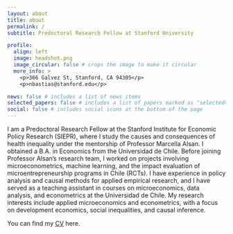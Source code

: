 ```yaml
---
layout: about
title: about
permalink: /
subtitle: Predoctoral Research Fellow at Stanford University

profile:
  align: left
  image: headshot.png
  image_circular: false # crops the image to make it circular
  more_info: >
    <p>366 Galvez St, Stanford, CA 94305</p>
    <p>nbastias@stanford.edu</p>

news: false # includes a list of news items
selected_papers: false # includes a list of papers marked as "selected={true}"
social: false # includes social icons at the bottom of the page
---
```


I am a Predoctoral Research Fellow at the Stanford Institute for Economic Policy Research (SIEPR), where I study the causes and consequences of health inequality under the mentorship of Professor Marcella Alsan. I obtained a B.A. in Economics from the Universidad de Chile. Before joining Professor Alsan’s research team, I worked on projects involving microeconometrics, machine learning, and the impact evaluation of microentrepreneurship programs in Chile (RCTs). I have experience in policy analysis and causal methods for applied empirical research, and I have served as a teaching assistant in courses on microeconomics, data analysis, and econometrics at the Universidad de Chile. My research interests include applied microeconomics and econometrics, with a focus on development economics, social inequalities, and causal inference.

You can find my [CV][cv] here.

[cv]: https://nabastias.github.io/cv/resume.pdf

